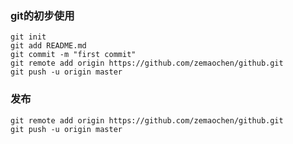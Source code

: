 ### git的初步使用



```git
git init
git add README.md
git commit -m "first commit"
git remote add origin https://github.com/zemaochen/github.git
git push -u origin master
```

### 发布

```
git remote add origin https://github.com/zemaochen/github.git
git push -u origin master
```

# 